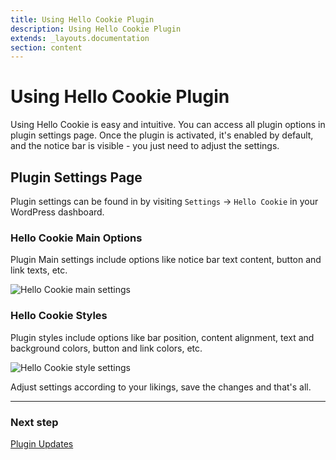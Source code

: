 ```yaml
---
title: Using Hello Cookie Plugin
description: Using Hello Cookie Plugin
extends: _layouts.documentation
section: content
---
```


# Using Hello Cookie Plugin

Using Hello Cookie is easy and intuitive. You can access all plugin options in plugin settings page.
Once the plugin is activated, it's enabled by default, and the notice bar is visible - you just need to adjust the settings.

## Plugin Settings Page

Plugin settings can be found in by visiting `Settings` &#8594; `Hello Cookie` in your WordPress dashboard.

### Hello Cookie Main Options

Plugin Main settings include options like notice bar text content, button and link texts, etc.

![Hello Cookie main settings](https://media.dinomatic.com/images/docs/hello-cookie/hello-cookie-settings.png)

### Hello Cookie Styles

Plugin styles include options like bar position, content alignment, text and background colors, button and link colors, etc.

![Hello Cookie style settings](https://media.dinomatic.com/images/docs/hello-cookie/hello-cookie-styles.png)

Adjust settings according to your likings, save the changes and that's all.

---

### Next step

[Plugin Updates](/docs/hello-cookie/plugin-updates/)
